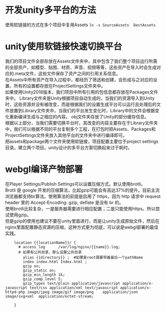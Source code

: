 # 开发unity多平台的方法
使用软链接的方式在多个项目中复用Assets
`ln -s SourceAssets  DestAssets`


# unity使用软链接快速切换平台
我们的项目文件全部存放在Assets文件夹中，其中包含了我们整个项目运行所需的全部资产，如模型、贴图、材质、声音、视频等等，这些资产在导入时会生成对应的.meta文件，这些文件保存了资产之间的引用关系信息。  
在Assets中所有资产在导入过程中，都经历了筛选和创建，会形成与之对应的设置，所有的设置都存放在ProjectSettings文件夹中。  
如果使用Unity2018版本，我们项目中所有引用的包信息都存放在Packages文件夹中。
Library文件夹是Unity根据项目自动生成的，当我们的资源导入到Unity时，这些资源并没有被改变，而是根据我们的设置生成平台可以运行且处理后的文件放置到Library文件夹中，当我们的平台发生变化时，Library中的文件会根据变化重新编译生成与之相应的内容。
obj文件夹存放了Unity的部分缓存信息。  
根据以上部分，当我们需要切换平台时，其改变的内容主要存在于Library文件夹中，我们可以根据不同的平台复制多个工程，在打包时把Assets、Packages和ProjectSettings文件夹放入其他平台的文件夹中进行编译即可。  
把assets和package两个文件夹使用软链接，项目配置主要位于project settings目录。建立两个项目。unity设计的多平台方案切换起来过于耗时。

# webgl编译产物部署
在Player Settings/Publish Settings可以设置压缩方式。默认使用brotli。  
Brotli 是 google 开发的压缩算法，比起gzip可能会有高达37%的提升。目前主流浏览器都支持br算法。使用算法的前提是启用了 https，因为 http 请求中 request header 里的 Accept-Encoding: gzip, deflate 是没有 br 的。  
使用brotli比较复杂，一是服务器需要进行相应配置；二是只能使用https。所以尝试使用gzip。  
但是gzip的使用也建议不要在unity里面进行，而是让unity生成原始文件，然后在nginx里面配置静态资源的压缩，这种方式更为彻底，可以说是webgl部署的最佳实践。  
```
    location {{locationName}}/ { 
      # access_log      /var/log/nginx/{{name}}.log;
      # 如果有公共目录，那么设置公共目录
        alias {{directory}} ;  #如果是root需要带着最后一个pathName
        index index.html Index.html ;
        gzip on;
        gzip_static on;
        gzip_min_length 1k;
        gzip_comp_level 5;
        gzip_types text/plain application/javascript application/x-javascript text/css application/xml text/javascript application/x-httpd-php image/jpeg image/gif image/png    application/json image/svg+xml  application/octet-stream;

    }
```
